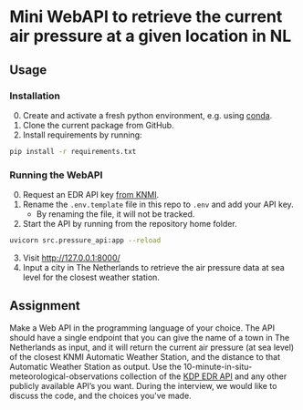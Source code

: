 # Mini WebAPI to retrieve the current air pressure at a given location in NL

## Usage

### Installation

0. Create and activate a fresh python environment, e.g. using [conda](https://docs.conda.io/projects/conda/en/latest/user-guide/tasks/manage-environments.html#creating-an-environment-with-commands).
1. Clone the current package from GitHub.
2. Install requirements by running:

```bash
pip install -r requirements.txt
```

### Running the WebAPI

0. Request an EDR API key [from KNMI](https://developer.dataplatform.knmi.nl/apis).
1. Rename the `.env.template` file in this repo to `.env` and add your API key.
   - By renaming the file, it will not be tracked.
2. Start the API by running from the repository home folder.

```bash
uvicorn src.pressure_api:app --reload
```

3. Visit http://127.0.0.1:8000/
4. Input a city in The Netherlands to retrieve the air pressure data at sea level for the closest weather station.

## Assignment

Make a Web API in the programming language of your choice. The API should have a single endpoint that you can give the name of a town in The Netherlands as input, and it will return the current air pressure (at sea level) of the closest KNMI Automatic Weather Station, and the distance to that Automatic Weather Station as output. Use the 10-minute-in-situ-meteorological-observations collection of the [KDP EDR API](https://developer.dataplatform.knmi.nl/edr-api) and any other publicly available API’s you want. During the interview, we would like to discuss the code, and the choices you've made.
